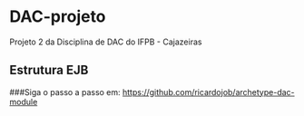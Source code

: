 # DAC-projeto
Projeto 2 da Disciplina de DAC do IFPB - Cajazeiras

## Estrutura EJB
###Siga o passo a passo em:
https://github.com/ricardojob/archetype-dac-module